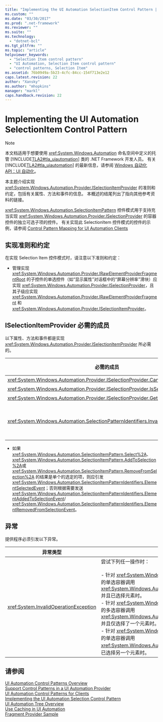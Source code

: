 ```yaml
---
title: "Implementing the UI Automation SelectionItem Control Pattern | Microsoft Docs"
ms.custom: ""
ms.date: "03/30/2017"
ms.prod: ".net-framework"
ms.reviewer: ""
ms.suite: ""
ms.technology: 
  - "dotnet-bcl"
ms.tgt_pltfrm: ""
ms.topic: "article"
helpviewer_keywords: 
  - "Selection Item control pattern"
  - "UI Automation, Selection Item control pattern"
  - "control patterns, Selection Item"
ms.assetid: 76b0949a-5b23-4cfc-84cc-154f713e2e12
caps.latest.revision: 22
author: "Xansky"
ms.author: "mhopkins"
manager: "markl"
caps.handback.revision: 22
---
```

# Implementing the UI Automation SelectionItem Control Pattern
> [!NOTE]
>  本文档适用于想要使用 <xref:System.Windows.Automation> 命名空间中定义的托管 [!INCLUDE[TLA2#tla_uiautomation](../../../includes/tla2sharptla-uiautomation-md.md)] 类的 .NET Framework 开发人员。 有关 [!INCLUDE[TLA2#tla_uiautomation](../../../includes/tla2sharptla-uiautomation-md.md)] 的最新信息，请参阅 [Windows 自动化 API：UI 自动化](http://go.microsoft.com/fwlink/?LinkID=156746)。  
  
 本主题介绍实现 <xref:System.Windows.Automation.Provider.ISelectionItemProvider> 的准则和约定，包括有关属性、方法和事件的信息。 本概述的结尾列出了指向其他参考资料的链接。  
  
 <xref:System.Windows.Automation.SelectionItemPattern> 控件模式用于支持充当实现 <xref:System.Windows.Automation.Provider.ISelectionProvider> 的容器控件的独立可选子项的控件。 有关实现此 SelectionItem 控件模式的控件的示例，请参阅 [Control Pattern Mapping for UI Automation Clients](../../../docs/framework/ui-automation/control-pattern-mapping-for-ui-automation-clients.md)  
  
<a name="Implementation_Guidelines_and_Conventions"></a>   
## 实现准则和约定  
 在实现 Selection Item 控件模式时，请注意以下准则和约定：  
  
-   管理实现 <xref:System.Windows.Automation.Provider.IRawElementProviderFragmentRoot> 的子控件的单选控件（如“显示属性”对话框中的“屏幕分辨率”滑块）应实现 <xref:System.Windows.Automation.Provider.ISelectionProvider>，且其子级应实现 <xref:System.Windows.Automation.Provider.IRawElementProviderFragment> 和 <xref:System.Windows.Automation.Provider.ISelectionItemProvider>。  
  
<a name="Required_Members_for_the_IValueProvider_Interface"></a>   
## ISelectionItemProvider 必需的成员  
 以下属性、方法和事件都是实现 <xref:System.Windows.Automation.Provider.ISelectionItemProvider> 所必需的。  
  
|必需的成员|成员类型|备注|  
|-----------|----------|--------|  
|<xref:System.Windows.Automation.Provider.ISelectionProvider.CanSelectMultiple%2A>|属性|无|  
|<xref:System.Windows.Automation.Provider.ISelectionProvider.IsSelectionRequired%2A>|属性|无|  
|<xref:System.Windows.Automation.Provider.ISelectionProvider.GetSelection%2A>|方法|无|  
|<xref:System.Windows.Automation.SelectionPatternIdentifiers.InvalidatedEvent>|Event|在容器中的选项发生重大更改并需要发送多于 <xref:System.Windows.Automation.Provider.AutomationInteropProvider.InvalidateLimit> 常量所允许的 <xref:System.Windows.Automation.SelectionItemPatternIdentifiers.ElementSelectedEvent> 和 <xref:System.Windows.Automation.SelectionItemPatternIdentifiers.ElementRemovedFromSelectionEvent> 事件时引发。|  
  
-   如果 <xref:System.Windows.Automation.SelectionItemPattern.Select%2A>、<xref:System.Windows.Automation.SelectionItemPattern.AddToSelection%2A>或 <xref:System.Windows.Automation.SelectionItemPattern.RemoveFromSelection%2A> 的结果是单个的选定的项，则应引发 <xref:System.Windows.Automation.SelectionItemPatternIdentifiers.ElementSelectedEvent>；否则根据需要发送 <xref:System.Windows.Automation.SelectionItemPatternIdentifiers.ElementAddedToSelectionEvent>\/ <xref:System.Windows.Automation.SelectionItemPatternIdentifiers.ElementRemovedFromSelectionEvent>。  
  
<a name="Exceptions"></a>   
## 异常  
 提供程序必须引发以下异常。  
  
|异常类型|条件|  
|----------|--------|  
|<xref:System.InvalidOperationException>|尝试下列任一操作时：<br /><br /> -   针对 <xref:System.Windows.Automation.SelectionPattern.IsSelectionRequiredProperty> \= `true` 的单选容器调用 <xref:System.Windows.Automation.Provider.ISelectionItemProvider.RemoveFromSelection%2A> 并且已选择元素时。<br />-   针对 <xref:System.Windows.Automation.SelectionPattern.IsSelectionRequiredProperty> \= `true` 的多选容器调用 <xref:System.Windows.Automation.Provider.ISelectionItemProvider.RemoveFromSelection%2A> 并且仅选择了一个元素时。<br />-   针对 <xref:System.Windows.Automation.SelectionPattern.CanSelectMultipleProperty> \= `false` 的单选容器调用 <xref:System.Windows.Automation.Provider.ISelectionItemProvider.AddToSelection%2A> 并且已选择另一个元素时。|  
  
## 请参阅  
 [UI Automation Control Patterns Overview](../../../docs/framework/ui-automation/ui-automation-control-patterns-overview.md)   
 [Support Control Patterns in a UI Automation Provider](../../../docs/framework/ui-automation/support-control-patterns-in-a-ui-automation-provider.md)   
 [UI Automation Control Patterns for Clients](../../../docs/framework/ui-automation/ui-automation-control-patterns-for-clients.md)   
 [Implementing the UI Automation Selection Control Pattern](../../../docs/framework/ui-automation/implementing-the-ui-automation-selection-control-pattern.md)   
 [UI Automation Tree Overview](../../../docs/framework/ui-automation/ui-automation-tree-overview.md)   
 [Use Caching in UI Automation](../../../docs/framework/ui-automation/use-caching-in-ui-automation.md)   
 [Fragment Provider Sample](http://msdn.microsoft.com/zh-cn/778ef1bc-8610-4bc9-886e-aeff94a8a13e)